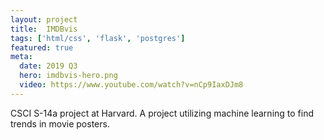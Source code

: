 ```yaml
---
layout: project
title:  IMDBvis
tags: ['html/css', 'flask', 'postgres']
featured: true
meta:
  date: 2019 Q3
  hero: imdbvis-hero.png
  video: https://www.youtube.com/watch?v=nCp9IaxDJm8
---
```


CSCI S-14a project at Harvard. A project utilizing machine learning to find
trends in movie posters.
